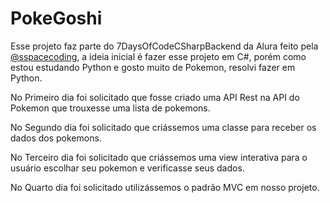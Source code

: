 # PokeGoshi

Esse projeto faz parte do 7DaysOfCodeCSharpBackend da Alura feito pela [@sspacecoding](https://github.com/sspacecoding), a ideia inicial é fazer esse projeto em C#, porém como estou estudando Python e gosto muito de Pokemon, resolvi fazer em Python.

No Primeiro dia foi solicitado que fosse criado uma API Rest na API do Pokemon que trouxesse uma lista de pokemons.

No Segundo dia foi solicitado que criássemos uma classe para receber os dados dos pokemons.

No Terceiro dia foi solicitado que criássemos uma view interativa para o usuário escolhar seu pokemon e verificasse seus dados.

No Quarto dia foi solicitado utilizássemos o padrão MVC em nosso projeto.
